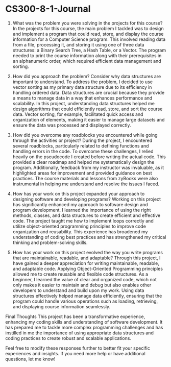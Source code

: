 # CS300-8-1-Journal
1. What was the problem you were solving in the projects for this course?
In the projects for this course, the main problem I tackled was to design and implement a program that could read, store, and display the course information for a Computer Science program. This involved reading data from a file, processing it, and storing it using one of three data structures: a Binary Search Tree, a Hash Table, or a Vector. The program needed to print the course information along with their prerequisites in an alphanumeric order, which required efficient data management and sorting.

2. How did you approach the problem? Consider why data structures are important to understand.
To address the problem, I decided to use vector sorting as my primary data structure due to its efficiency in handling ordered data. Data structures are crucial because they provide a means to manage data in a way that enhances performance and scalability. In this project, understanding data structures helped me design algorithms that could efficiently read, store, and sort the course data. Vector sorting, for example, facilitated quick access and organization of elements, making it easier to manage large datasets and ensure the data was processed and displayed correctly.

3. How did you overcome any roadblocks you encountered while going through the activities or project?
During the project, I encountered several roadblocks, particularly related to defining functions and handling errors in the code. To overcome these challenges, I relied heavily on the pseudocode I created before writing the actual code. This provided a clear roadmap and helped me systematically design the program. Additionally, feedback from my instructor was invaluable, as it highlighted areas for improvement and provided guidance on best practices. The course materials and lessons from zyBooks were also instrumental in helping me understand and resolve the issues I faced.

4. How has your work on this project expanded your approach to designing software and developing programs?
Working on this project has significantly enhanced my approach to software design and program development. I learned the importance of using the right methods, classes, and data structures to create efficient and effective code. The project taught me how to implement loops correctly and utilize object-oriented programming principles to improve code organization and reusability. This experience has broadened my understanding of coding best practices and has strengthened my critical thinking and problem-solving skills.

5. How has your work on this project evolved the way you write programs that are maintainable, readable, and adaptable?
Through this project, I have gained a deeper appreciation for writing maintainable, readable, and adaptable code. Applying Object-Oriented Programming principles allowed me to create reusable and flexible code structures. As a beginner, I learned the value of clear and organized code, which not only makes it easier to maintain and debug but also enables other developers to understand and build upon my work. Using data structures effectively helped manage data efficiently, ensuring that the program could handle various operations such as loading, retrieving, and displaying course information seamlessly.

Final Thoughts
This project has been a transformative experience, enhancing my coding skills and understanding of software development. It has prepared me to tackle more complex programming challenges and has instilled in me the importance of using appropriate data structures and coding practices to create robust and scalable applications.

Feel free to modify these responses further to better fit your specific experiences and insights. If you need more help or have additional questions, let me know!






